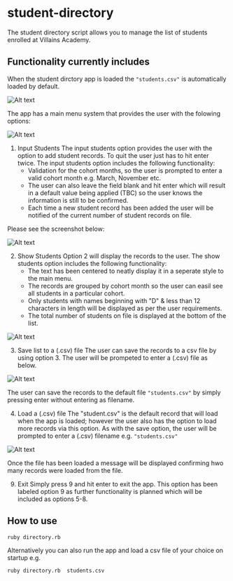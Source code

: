 # student-directory #

The student directory script allows you to manage the list of students enrolled 
at Villains Academy.


## Functionality currently includes ##

When the student dirctory app is loaded the ``` "students.csv" ``` is 
automatically loaded by default.  

![Alt text](/Projects/student-directory/screenshots/default_load.png?raw=true "Student Directory Main Menu")

The app has a main menu system that provides the user with the folowing options:

![Alt text](/Projects/student-directory/screenshots/main_menu.png?raw=true "Student Directory Main Menu")

1. Input Students
The input students option provides the user with the option to add student records.
To quit the user just has to hit enter twice.  The input students option includes the 
following functionality: 
    - Validation for the cohort months, so the user is prompted to enter a valid
      cohort month e.g. March, November etc.
    - The user can also leave the field blank and hit enter which will result in 
      a default value being applied (TBC) so the user knows the information is
      still to be confirmed.
    - Each time a new student record has been added the user will be notified of
      the current number of student records on file.

Please see the screenshot below:

![Alt text](/Projects/student-directory/screenshots/adding_a_record.png?raw=true "Adding a record")


2. Show Students 
Option 2 will display the records to the user.  The show students option includes
the following functionality:
    - The text has been centered to neatly display it in a seperate style to the 
      main menu.
    - The records are grouped by cohort month so the user can easil see all 
      students in a particular cohort.
    - Only students with names beginning with "D" & less than 12 characters in 
      length will be displayed as per the user requirements.
    - The total number of students on file is displayed at the bottom of the list.

![Alt text](/Projects/student-directory/screenshots/show_record.png?raw=true)


3. Save list to a (.csv) file
The user can save the records to a csv file by using option 3.  The user will be 
prompeted to enter a (.csv) file as below.

![Alt text](/Projects/student-directory/screenshots/saving.png?raw=true)

The user can save the records to the default file ``` "students.csv" ``` by
simply pressing enter without entering as filename.


4. Load a (.csv) file
The "student.csv" is the default record that will load when the app is loaded; however
the user also has the option to load more records via this option.  As with the 
save option, the user will be prompted to enter a (.csv) filename e.g. 
``` "students.csv" ``` 

![Alt text](/Projects/student-directory/screenshots/loading.png?raw=true "Adding a record")

Once the file has been loaded a message will be displayed confirming hwo many 
records were loaded from the file.

9. Exit 
Simply press 9 and hit enter to exit the app.  This option has been labeled option 9
as further functionality is planned which will be included as options 5-8.


## How to use ##

``` shell
ruby directory.rb
```
Alternatively you can also run the app and load a csv file of your choice on startup
e.g.
``` shell
ruby directory.rb  students.csv
```